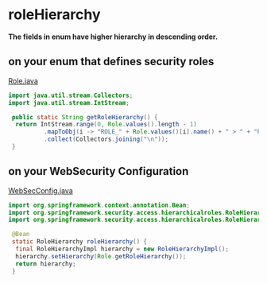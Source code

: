 # roleHierarchy

**The fields in enum have higher hierarchy in descending order.**

## on your enum that defines security roles

[Role.java](https://github.com/yhtps/unorganized-snippets/blob/main/java-spring/security/roleHierarchy/Role.java#L22-L26)

```java
import java.util.stream.Collectors;
import java.util.stream.IntStream;
```

```java
 public static String getRoleHierarchy() {
  return IntStream.range(0, Role.values().length - 1)
          .mapToObj(i -> "ROLE_" + Role.values()[i].name() + " > " + "ROLE_" + Role.values()[i + 1].name())
          .collect(Collectors.joining("\n"));
 }
```

## on your WebSecurity Configuration

[WebSecConfig.java](https://github.com/yhtps/unorganized-snippets/blob/main/java-spring/security/roleHierarchy/WebSecConfig.java#L15-L20)

```java
import org.springframework.context.annotation.Bean;
import org.springframework.security.access.hierarchicalroles.RoleHierarchy;
import org.springframework.security.access.hierarchicalroles.RoleHierarchyImpl;
```

```java
 @Bean
 static RoleHierarchy roleHierarchy() {
  final RoleHierarchyImpl hierarchy = new RoleHierarchyImpl();
  hierarchy.setHierarchy(Role.getRoleHierarchy());
  return hierarchy;
 }
```
